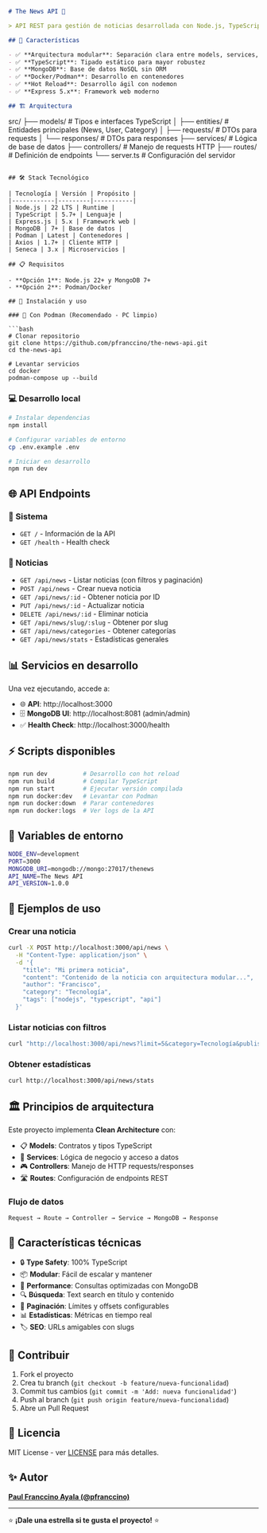 ```markdown
# The News API 📰

> API REST para gestión de noticias desarrollada con Node.js, TypeScript y MongoDB.

## 🚀 Características

- ✅ **Arquitectura modular**: Separación clara entre models, services, controllers y routes
- ✅ **TypeScript**: Tipado estático para mayor robustez
- ✅ **MongoDB**: Base de datos NoSQL sin ORM
- ✅ **Docker/Podman**: Desarrollo en contenedores
- ✅ **Hot Reload**: Desarrollo ágil con nodemon
- ✅ **Express 5.x**: Framework web moderno

## 🏗️ Arquitectura

```
src/
├── models/           # Tipos e interfaces TypeScript
│   ├── entities/     # Entidades principales (News, User, Category)
│   ├── requests/     # DTOs para requests
│   └── responses/    # DTOs para responses
├── services/         # Lógica de base de datos
├── controllers/      # Manejo de requests HTTP
├── routes/           # Definición de endpoints
└── server.ts         # Configuración del servidor
```

## 🛠️ Stack Tecnológico

| Tecnología | Versión | Propósito |
|------------|---------|-----------|
| Node.js | 22 LTS | Runtime |
| TypeScript | 5.7+ | Lenguaje |
| Express.js | 5.x | Framework web |
| MongoDB | 7+ | Base de datos |
| Podman | Latest | Contenedores |
| Axios | 1.7+ | Cliente HTTP |
| Seneca | 3.x | Microservicios |

## 📋 Requisitos

- **Opción 1**: Node.js 22+ y MongoDB 7+
- **Opción 2**: Podman/Docker

## 🚀 Instalación y uso

### 🐳 Con Podman (Recomendado - PC limpio)

```bash
# Clonar repositorio
git clone https://github.com/pfranccino/the-news-api.git
cd the-news-api

# Levantar servicios
cd docker
podman-compose up --build
```

### 💻 Desarrollo local

```bash
# Instalar dependencias
npm install

# Configurar variables de entorno
cp .env.example .env

# Iniciar en desarrollo
npm run dev
```

## 🌐 API Endpoints

### 🔧 Sistema
- `GET /` - Información de la API
- `GET /health` - Health check

### 📰 Noticias
- `GET /api/news` - Listar noticias (con filtros y paginación)
- `POST /api/news` - Crear nueva noticia
- `GET /api/news/:id` - Obtener noticia por ID
- `PUT /api/news/:id` - Actualizar noticia
- `DELETE /api/news/:id` - Eliminar noticia
- `GET /api/news/slug/:slug` - Obtener por slug
- `GET /api/news/categories` - Obtener categorías
- `GET /api/news/stats` - Estadísticas generales

## 📊 Servicios en desarrollo

Una vez ejecutando, accede a:

- 🌐 **API**: http://localhost:3000
- 🗄️ **MongoDB UI**: http://localhost:8081 (admin/admin)
- ✅ **Health Check**: http://localhost:3000/health

## ⚡ Scripts disponibles

```bash
npm run dev          # Desarrollo con hot reload
npm run build        # Compilar TypeScript
npm run start        # Ejecutar versión compilada
npm run docker:dev   # Levantar con Podman
npm run docker:down  # Parar contenedores
npm run docker:logs  # Ver logs de la API
```

## 🔐 Variables de entorno

```bash
NODE_ENV=development
PORT=3000
MONGODB_URI=mongodb://mongo:27017/thenews
API_NAME=The News API
API_VERSION=1.0.0
```

## 🧪 Ejemplos de uso

### Crear una noticia
```bash
curl -X POST http://localhost:3000/api/news \
  -H "Content-Type: application/json" \
  -d '{
    "title": "Mi primera noticia",
    "content": "Contenido de la noticia con arquitectura modular...",
    "author": "Francisco",
    "category": "Tecnología",
    "tags": ["nodejs", "typescript", "api"]
  }'
```

### Listar noticias con filtros
```bash
curl "http://localhost:3000/api/news?limit=5&category=Tecnología&published=true"
```

### Obtener estadísticas
```bash
curl http://localhost:3000/api/news/stats
```

## 🏛️ Principios de arquitectura

Este proyecto implementa **Clean Architecture** con:

- 📋 **Models**: Contratos y tipos TypeScript
- 🔧 **Services**: Lógica de negocio y acceso a datos
- 🎮 **Controllers**: Manejo de HTTP requests/responses
- 🛣️ **Routes**: Configuración de endpoints REST

### Flujo de datos
```
Request → Route → Controller → Service → MongoDB → Response
```

## 🎯 Características técnicas

- 🔒 **Type Safety**: 100% TypeScript
- 📦 **Modular**: Fácil de escalar y mantener
- 🚀 **Performance**: Consultas optimizadas con MongoDB
- 🔍 **Búsqueda**: Text search en título y contenido
- 📄 **Paginación**: Límites y offsets configurables
- 📊 **Estadísticas**: Métricas en tiempo real
- 🏷️ **SEO**: URLs amigables con slugs

## 🤝 Contribuir

1. Fork el proyecto
2. Crea tu branch (`git checkout -b feature/nueva-funcionalidad`)
3. Commit tus cambios (`git commit -m 'Add: nueva funcionalidad'`)
4. Push al branch (`git push origin feature/nueva-funcionalidad`)
5. Abre un Pull Request

## 📄 Licencia

MIT License - ver [LICENSE](LICENSE) para más detalles.

## ✨ Autor

**[Paul Franccino Ayala (@pfranccino)](https://github.com/pfranccino)**

---

⭐ **¡Dale una estrella si te gusta el proyecto!** ⭐
```
